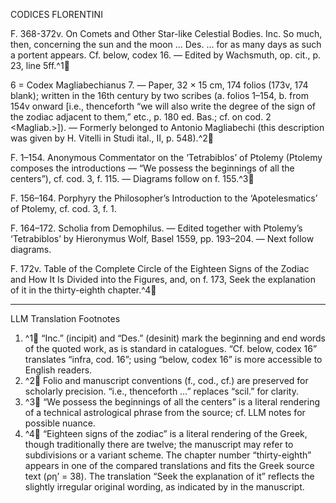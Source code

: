 CODICES FLORENTINI

F. 368-372v. <Lydus> On Comets and Other Star-like Celestial Bodies. Inc. So much, then, concerning the sun and the moon ... Des. ... for as many days as such a portent appears. Cf. below, codex 16. — Edited by Wachsmuth, op. cit., p. 23, line 5ff.^1🤖

6 = Codex Magliabechianus 7. — Paper, 32 × 15 cm, 174 folios (173v, 174 blank); written in the 16th century by two scribes (a. folios 1–154, b. from 154v onward [i.e., thenceforth “we will also write the degree of the sign of the zodiac adjacent to them,” etc., p. 180 ed. Bas.; cf. on cod. 2 <Magliab.>]). — Formerly belonged to Antonio Magliabechi (this description was given by H. Vitelli in Studi ital., II, p. 548).^2🤖

F. 1–154. Anonymous Commentator on the ‘Tetrabiblos’ of Ptolemy (Ptolemy composes the introductions — “We possess the beginnings of all the centers”), cf. cod. 3, f. 115. — Diagrams follow on f. 155.^3🤖

F. 156–164. Porphyry the Philosopher’s Introduction to the ‘Apotelesmatics’ of Ptolemy, cf. cod. 3, f. 1.

F. 164–172. Scholia from Demophilus. — Edited together with Ptolemy’s ‘Tetrabiblos’ by Hieronymus Wolf, Basel 1559, pp. 193–204. — Next follow diagrams.

F. 172v. Table of the Complete Circle of the Eighteen Signs of the Zodiac and How It Is Divided into the Figures, and, on f. 173, Seek the explanation of it in the thirty-eighth chapter.^4🤖

---
LLM Translation Footnotes

1. ^1🤖 “Inc.” (incipit) and “Des.” (desinit) mark the beginning and end words of the quoted work, as is standard in catalogues. “Cf. below, codex 16” translates “infra, cod. 16”; using “below, codex 16” is more accessible to English readers.
2. ^2🤖 Folio and manuscript conventions (f., cod., cf.) are preserved for scholarly precision. “i.e., thenceforth …” replaces “scil.” for clarity.
3. ^3🤖 “We possess the beginnings of all the centers” is a literal rendering of a technical astrological phrase from the source; cf. LLM notes for possible nuance.
4. ^4🤖 “Eighteen signs of the zodiac” is a literal rendering of the Greek, though traditionally there are twelve; the manuscript may refer to subdivisions or a variant scheme. The chapter number “thirty-eighth” appears in one of the compared translations and fits the Greek source text (ρη’ = 38). The translation “Seek the explanation of it” reflects the slightly irregular original wording, as indicated by <sic> in the manuscript.